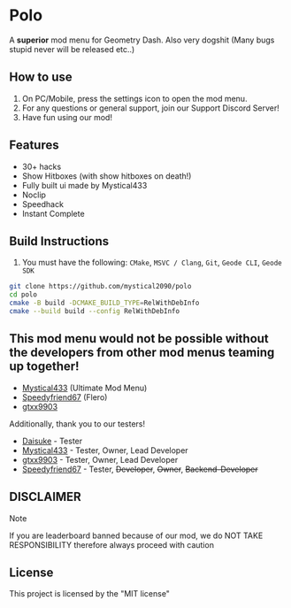 # Polo
A **superior** mod menu for Geometry Dash.
Also very dogshit (Many bugs stupid never will be released etc..)

## How to use
1. On PC/Mobile, press the settings icon to open the mod menu.
2. For any questions or general support, join our Support Discord Server!
3. Have fun using our mod!

## Features
- 30+ hacks
- Show Hitboxes (with show hitboxes on death!)
- Fully built ui made by Mystical433
- Noclip
- Speedhack
- Instant Complete

## Build Instructions
1. You must have the following: `CMake`, `MSVC / Clang`, `Git`, `Geode CLI`, `Geode SDK`
```bash
git clone https://github.com/mystical2090/polo
cd polo
cmake -B build -DCMAKE_BUILD_TYPE=RelWithDebInfo
cmake --build build --config RelWithDebInfo
```

## This mod menu would not be possible without the developers from other mod menus teaming up together!

- [Mystical433](https://github.com/mystical2090) (Ultimate Mod Menu)
- [Speedyfriend67](https://github.com/speedyfriend67) (Flero)
- [gtxx9903](https://github.com/gtxx9903)

Additionally, thank you to our testers!
- [Daisuke](https://github.com/daisuke1227) - Tester
- [Mystical433](https://github.com/mystical2090) - Tester, Owner, Lead Developer
- [gtxx9903](https://github.com/gtxx9903) - Tester, Owner, Lead Developer
- [Speedyfriend67](https://github.com/speedyfriend67) - Tester, ~~Developer~~, ~~Owner~~, ~~Backend-Developer~~

## DISCLAIMER
> [!NOTE]
> If you are leaderboard banned because of our mod, we do NOT TAKE RESPONSIBILITY
> therefore always proceed with caution

## License
This project is licensed by the "MIT license"
